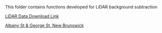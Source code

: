 This folder contains functions developed for LiDAR background subtraction



[LiDAR Data Download Link](https://drive.google.com/file/d/167fXezNrgCpFmZod3yZwJsxRtyh0HfOx/view?usp=sharing)


[Albany St & George St, New Brunswick](https://www.google.com/maps/place/Albany+St+%26+George+St,+New+Brunswick,+NJ+08901/data=!4m2!3m1!1s0x89c3c6517121901d:0xdde5d4f0994007a?sa=X&ved=2ahUKEwiw0ouEkaT3AhVK3KQKHdlzBuIQ8gF6BAgCEAE)
